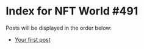 # Index for NFT World #491
Posts will be displayed in the order below:

- [Your first post](./001-first.md)

